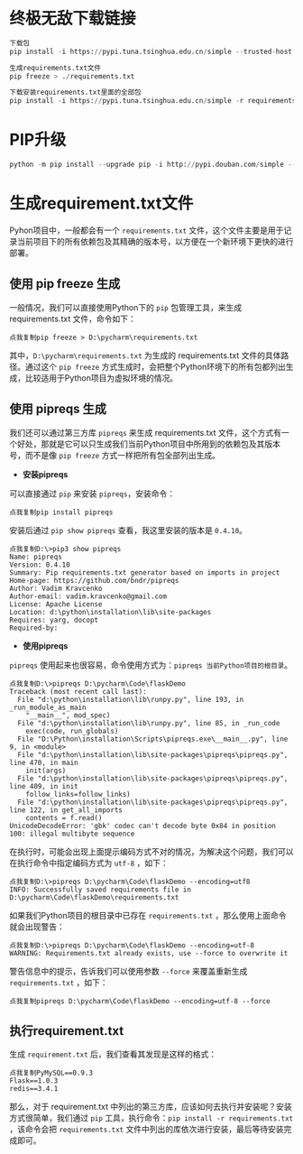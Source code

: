 # 终极无敌下载链接

```python
下载包
pip install -i https://pypi.tuna.tsinghua.edu.cn/simple --trusted-host pypi.tuna.tsinghua.edu.cn aircv==1.4.6

生成requirements.txt文件
pip freeze > ./requirements.txt

下载安装requirements.txt里面的全部包
pip install -i https://pypi.tuna.tsinghua.edu.cn/simple -r requirements.txt
```

# PIP升级

```python
python -m pip install --upgrade pip -i http://pypi.douban.com/simple --trusted-host pypi.douban.com
```



# 生成requirement.txt文件

Pyhon项目中，一般都会有一个 `requirements.txt` 文件，这个文件主要是用于记录当前项目下的所有依赖包及其精确的版本号，以方便在一个新环境下更快的进行部署。

## 使用 pip freeze 生成

一般情况，我们可以直接使用Python下的 `pip` 包管理工具，来生成 requirements.txt 文件，命令如下：

```
点我复制pip freeze > D:\pycharm\requirements.txt
```

其中，`D:\pycharm\requirements.txt` 为生成的 requirements.txt 文件的具体路径。通过这个 `pip freeze` 方式生成时，会把整个Python环境下的所有包都列出生成，比较适用于Python项目为虚拟环境的情况。

## 使用 pipreqs 生成

我们还可以通过第三方库 `pipreqs` 来生成 requirements.txt 文件，这个方式有一个好处，那就是它可以只生成我们当前Python项目中所用到的依赖包及其版本号，而不是像 `pip freeze` 方式一样把所有包全部列出生成。

- **安装pipreqs**

可以直接通过 `pip` 来安装 `pipreqs`，安装命令：

```
点我复制pip install pipreqs
```

安装后通过 `pip show pipreqs` 查看，我这里安装的版本是 `0.4.10`。

```
点我复制D:\>pip3 show pipreqs
Name: pipreqs
Version: 0.4.10
Summary: Pip requirements.txt generator based on imports in project
Home-page: https://github.com/bndr/pipreqs
Author: Vadim Kravcenko
Author-email: vadim.kravcenko@gmail.com
License: Apache License
Location: d:\python\installation\lib\site-packages
Requires: yarg, docopt
Required-by:
```

- **使用pipreqs**

`pipreqs` 使用起来也很容易，命令使用方式为：`pipreqs 当前Python项目的根目录`。

```
点我复制D:\>pipreqs D:\pycharm\Code\flaskDemo
Traceback (most recent call last):
  File "d:\python\installation\lib\runpy.py", line 193, in _run_module_as_main
    "__main__", mod_spec)
  File "d:\python\installation\lib\runpy.py", line 85, in _run_code
    exec(code, run_globals)
  File "D:\Python\installation\Scripts\pipreqs.exe\__main__.py", line 9, in <module>
  File "d:\python\installation\lib\site-packages\pipreqs\pipreqs.py", line 470, in main
    init(args)
  File "d:\python\installation\lib\site-packages\pipreqs\pipreqs.py", line 409, in init
    follow_links=follow_links)
  File "d:\python\installation\lib\site-packages\pipreqs\pipreqs.py", line 122, in get_all_imports
    contents = f.read()
UnicodeDecodeError: 'gbk' codec can't decode byte 0x84 in position 100: illegal multibyte sequence
```

在执行时，可能会出现上面提示编码方式不对的情况，为解决这个问题，我们可以在执行命令中指定编码方式为 `utf-8` ，如下：

```
点我复制D:\>pipreqs D:\pycharm\Code\flaskDemo --encoding=utf8
INFO: Successfully saved requirements file in D:\pycharm\Code\flaskDemo\requirements.txt
```

如果我们Python项目的根目录中已存在 `requirements.txt` ，那么使用上面命令就会出现警告：

```
点我复制D:\>pipreqs D:\pycharm\Code\flaskDemo --encoding=utf-8
WARNING: Requirements.txt already exists, use --force to overwrite it
```

警告信息中的提示，告诉我们可以使用参数 `--force` 来覆盖重新生成 `requirements.txt` ，如下：

```
点我复制pipreqs D:\pycharm\Code\flaskDemo --encoding=utf-8 --force
```

## 执行requirement.txt

生成 `requirement.txt` 后，我们查看其发现是这样的格式：

```
点我复制PyMySQL==0.9.3
Flask==1.0.3
redis==3.4.1
```

那么，对于 requirement.txt 中列出的第三方库，应该如何去执行并安装呢？安装方式很简单，我们通过 `pip` 工具，执行命令：`pip install -r requirements.txt` ，该命令会把 `requirements.txt` 文件中列出的库依次进行安装，最后等待安装完成即可。

